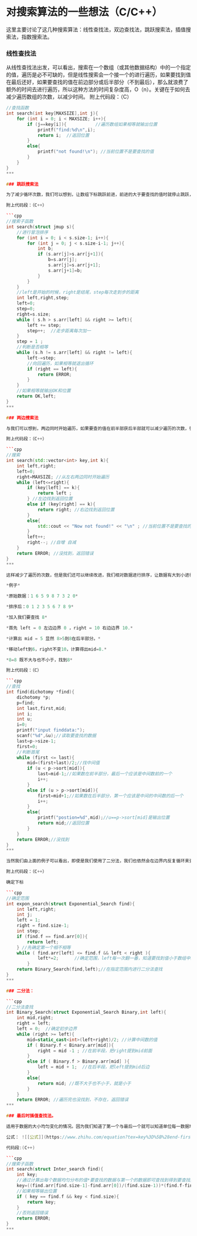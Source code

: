 # 对搜索算法的一些想法（C/C++）

这里主要讨论了这几种搜索算法：线性查找法，双边查找法，跳跃搜索法，插值搜索法，指数搜索法。

### 线性查找法

从线性查找法出发，可以看出，搜索在一个数组（或其他数据结构）中的一个指定的值，遍历是必不可缺的，但是线性搜索会一个接一个的进行遍历，如果要找到值在最后还好，如果要查找的值在前边部分或后半部分（不到最后），那么就浪费了额外的时间去进行遍历，所以这种方法的时间复杂度高，O（n）。关键在于如何去减少遍历数组的次数，以减少时间。
附上代码段：（C）

```cpp
//查找函数
int search(int key[MAXSIZE],int j){
    for (int i = 0; i < MAXSIZE; i++){
        if (j==key[i]){           //遍历数组如果相等就输出位置
            printf("find:%d\n",i);
            return i;  //返回位置
        }
        else{
            printf("not found!\n"); //当前位置不是要查找的值
        }
    }
}
***

### 跳跃搜索法

为了减少循环次数，我们可以想到，让数组下标跳跃前进，前进的大于要查找的值时就停止跳跃，向回遍历，直至找到我们要找的值。

附上代码段：（C++）

```cpp
//搜索子函数
int search(struct jmup s){
    //进行冒泡排序
    for (int i = 0; i < s.size-1; i++){
        for (int j = 0; j < s.size-i-1; j++){
            int b;
            if (s.arr[j]>s.arr[j+1]){
                b=s.arr[j];
                s.arr[j]=s.arr[j+1];
                s.arr[j+1]=b;
            }
        }
    }
    //left是开始的时候，right是结尾，step每次走到步的距离
    int left,right,step;
    left=0;
    step=0;
    right=s.size;
    while ( s.h > s.arr[left] && right >= left){
        left += step;
        step++;  //走步距离每次加一
    }
    step = 1 ;
    //判断是否相等
    while (s.h != s.arr[left] && right != left){
        left-=step;
        //向回遍历，如果相等就退出循环
        if (right == left){
            return ERROR;
        }
    }
    //如果相等就输出OK和位置
    return OK,left;
}
***

### 两边搜索法

与我们可以想到，两边同时开始遍历，如果要查的值在前半部获后半部就可以减少遍历的次数，很快找到。

附上代码段：（C++）

```cpp
//搜索
int search(std::vector<int> key,int k){
    int left,right;
    left=0;
    right=MAXSIZE; //从左右两边同时开始遍历
    while (left<=right){
        if (key[left] == k){
            return left ;
        } //左边找到返回位置
        else if (key[right] == k){
            return right; //右边找到返回位置
        }
        else{
            std::cout << "Now not found!" << "\n" ; //当前位置不是要查找的元素
        }
        left++;
        right--; //自增 自减
    }
    return ERROR; //没找到，返回错误
}
***

这样减少了遍历的次数，但是我们还可以继续改进，我们相对数据进行排序，让数据有大到小进行排列。试想如果我们直接用要查找的值与中间位置的值进行比较就可以直接判断出该数据是在前一部分还是后一部分，以此类推循环和中间值进行比较我们就可以直至我们要查找的数与中间值相等就找了它。

*例子*

*原始数据：1 6 5 9 8 7 3 2 0*

*排序后：0 1 2 3 5 6 7 8 9*

*加入我们要查找 8*

*首先 left = 0 左边边界 0 ，right = 10 右边边界 10.*

*计算出 mid = 5 显然 8>5则8在后半部分。*

*移动left到6，right不变10，计算得出mid=8.*

*8=8 既不大与也不小于，找到8*

附上代码段：（C）

```cpp
//查找
int find(dichotomy *find){
    dichotomy *p;
    p=find;
    int last,first,mid;
    int i;
    int u; 
    i=0;
    printf("input finddata:");
    scanf("%d",&u);//读取要查找的数据
    last=p->size-1;
    first=0;
    //判断首尾
    while (first <= last){
        mid=(first+last)/2;//找中间值
        if (u < p->sort[mid]){
            last=mid-1;//如果数在前半部分，最后一个应该是中间数前的一个
            i++;
        }
        else if (u > p->sort[mid]){
            first=mid+1;//如果数在后半部分，第一个应该是中间的中间数的后一个
            i++;
        }
        else{
            printf("postion=%d",mid);//u==p->sort[mid]是输出位置
            return mid;//返回位置
        }
    }
    return ERROR;//没找到
}
***

当然我们由上面的例子可以看出，即使是我们使用了二分法，我们也依然会在边界内反复循环来查找中间值，有一部分在边界中是没用的，所以我们可以显出一种方法，我们可以先直接让left的值反复乘二，直至大于我们要查找的值，以这时的下标作为二分法的右边界，就可以将二分法的范围减少，从而可以很快找到我们要查找的值。

附上代码段：（C++）

确定下标

```cpp
//确定范围
int expon_search(struct Exponential_Search find){
    int left,right;
    int j;
    left = 1;
    right = find.size-1;
    int step; 
    if (find.f == find.arr[0]){
        return left;
    } //先确定第一个相不相等
    while ( find.arr[left] <= find.f && left < right ){
            left*=2;      //确定范围，left每一次翻一番，知道要找到值小于数组中的值是停止循环，另一个条件是防止数组下标溢出
        }
    return Binary_Search(find,left);//在指定范围内进行二分法查找
} 
***

### 二分法：

```cpp
//二分法查找
int Binary_Search(struct Exponential_Search Binary,int left){
    int mid,right;
    right = left;        
    left = 0;  //确定初步边界
    while (right >= left){        
        mid=static_cast<int>(left+right)/2; //计算中间数的值
        if ( Binary.f < Binary.arr[mid]){
            right = mid -1 ; //在前半段，把right提到mid前面
        }
        else if ( Binary.f > Binary.arr[mid] ){
            left = mid + 1;  //在后半段，把left提到mid后边
        }
        else{
            return mid; //既不大于也不小于，就是小于
        }        
    }
    return ERROR; //遍历完也没找到，不存在，返回错误
***

### 最后时插值查找法。

适用于数据的大小均匀变化的情况。因为我们知道了第一个与最后一个就可以知道单位每一数据增加或减少的值，在乘上要搜索的值与第一的插值，就可以的到指定下标的数值，直接进行判断即可。

公式： ![[公式]](https://www.zhihu.com/equation?tex=key%3D%5B%28end-first%29%2Fsize%5D%2A%28find-first%29)

代码段:(C++)

```cpp
//搜索子函数
int search(struct Inter_search find){
    int key;
    //通过计算出每个数据均匀分布的值*要查找的数据与第一个的数据即可查找到得到要查找数据的下标位置，之后判断是否相等
    key=((find.arr[find.size-1]-find.arr[0])/(find.size-1))*(find.f-find.arr[0]);
    //如果相等输出位置
    if ( key == find.f && key < find.size){
        return key;
    }
    //否则返回错误
    return ERROR;
}
***

